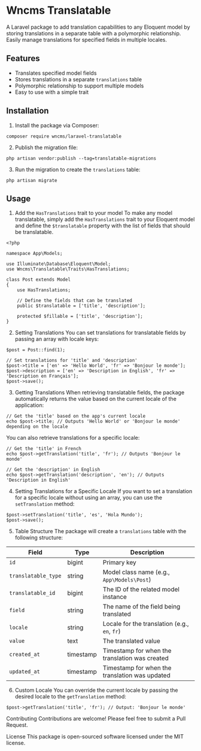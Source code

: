 # Wncms Translatable

A Laravel package to add translation capabilities to any Eloquent model by storing translations in a separate table with a polymorphic relationship. Easily manage translations for specified fields in multiple locales.

## Features
- Translates specified model fields
- Stores translations in a separate `translations` table
- Polymorphic relationship to support multiple models
- Easy to use with a simple trait

## Installation

1. Install the package via Composer:

```
composer require wncms/laravel-translatable
```

2. Publish the migration file:
```
php artisan vendor:publish --tag=translatable-migrations
```

3. Run the migration to create the `translations` table:
```
php artisan migrate
```

## Usage

1. Add the `HasTranslations` trait to your model
To make any model translatable, simply add the `HasTranslations` trait to your Eloquent model and define the `$translatable` property with the list of fields that should be translatable.
```
<?php

namespace App\Models;

use Illuminate\Database\Eloquent\Model;
use Wncms\Translatable\Traits\HasTranslations;

class Post extends Model
{
    use HasTranslations;

    // Define the fields that can be translated
    public $translatable = ['title', 'description'];

    protected $fillable = ['title', 'description'];
}

```

2. Setting Translations
You can set translations for translatable fields by passing an array with locale keys:
```
$post = Post::find(1);

// Set translations for 'title' and 'description'
$post->title = ['en' => 'Hello World', 'fr' => 'Bonjour le monde'];
$post->description = ['en' => 'Description in English', 'fr' => 'Description en Français'];
$post->save();
```

3. Getting Translations
When retrieving translatable fields, the package automatically returns the value based on the current locale of the application:
```
// Get the 'title' based on the app's current locale
echo $post->title; // Outputs 'Hello World' or 'Bonjour le monde' depending on the locale
```

You can also retrieve translations for a specific locale:
```
// Get the 'title' in French
echo $post->getTranslation('title', 'fr'); // Outputs 'Bonjour le monde'

// Get the 'description' in English
echo $post->getTranslation('description', 'en'); // Outputs 'Description in English'
```

4. Setting Translations for a Specific Locale
If you want to set a translation for a specific locale without using an array, you can use the `setTranslation` method:
```
$post->setTranslation('title', 'es', 'Hola Mundo');
$post->save();
```

5. Table Structure
The package will create a `translations` table with the following structure:

| Field             | Type         | Description                                  |
|-------------------|--------------|----------------------------------------------|
| `id`              | bigint       | Primary key                                  |
| `translatable_type`| string       | Model class name (e.g., `App\Models\Post`)    |
| `translatable_id`  | bigint       | The ID of the related model instance         |
| `field`           | string       | The name of the field being translated       |
| `locale`          | string       | Locale for the translation (e.g., `en`, `fr`)|
| `value`           | text         | The translated value                         |
| `created_at`      | timestamp    | Timestamp for when the translation was created|
| `updated_at`      | timestamp    | Timestamp for when the translation was updated|

6. Custom Locale
You can override the current locale by passing the desired locale to the `getTranslation` method:
```
$post->getTranslation('title', 'fr'); // Output: 'Bonjour le monde'
```

Contributing
Contributions are welcome! Please feel free to submit a Pull Request.

License
This package is open-sourced software licensed under the MIT license.